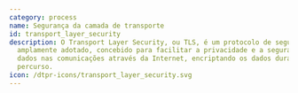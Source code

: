 ```yaml
---
category: process
name: Segurança da camada de transporte
id: transport_layer_security
description: O Transport Layer Security, ou TLS, é um protocolo de segurança
  amplamente adotado, concebido para facilitar a privacidade e a segurança dos
  dados nas comunicações através da Internet, encriptando os dados durante o seu
  percurso.
icon: /dtpr-icons/transport_layer_security.svg
---
```

